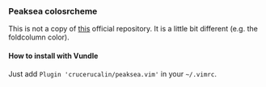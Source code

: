 ### Peaksea colosrcheme

This is not a copy of [this](https://github.com/vim-scripts/peaksea) official
repository. It is a little bit different (e.g. the foldcolumn color).

#### How to install with Vundle
Just add `Plugin 'crucerucalin/peaksea.vim'` in your `~/.vimrc`.
